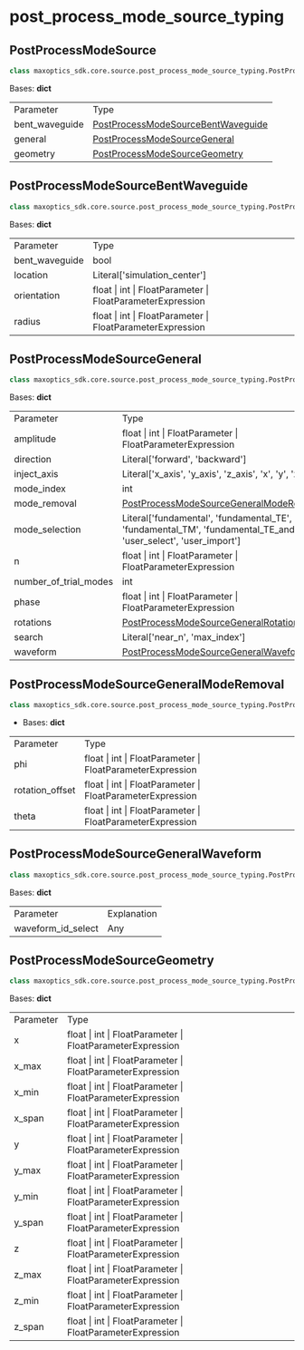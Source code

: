 
# post_process_mode_source_typing 

<span id='PostProcessModeSource'></span>

## PostProcessModeSource

```py
class maxoptics_sdk.core.source.post_process_mode_source_typing.PostProcessModeSource(*args, **kwargs)
```

Bases: **dict**



<table class="custom-table">
  <tr>
    <td class="typeface">Parameter</td>
    <td class="typeface">Type</td>
  </tr>
  <tr>
    <td class="first-column">bent_waveguide</td>
    <td class="second-column"><a href='#PostProcessModeSourceBentWaveguide'>PostProcessModeSourceBentWaveguide</a></td>
  </tr>
  <tr>
    <td>general</td>
    <td><a href='#PostProcessModeSourceGeneral'>PostProcessModeSourceGeneral</a></td>
  </tr>
  <tr>
    <td>geometry</td>
    <td><a href='#PostProcessModeSourceGeometry'>PostProcessModeSourceGeometry</a></td>
  </tr>
</table>


<span id='PostProcessModeSourceBentWaveguide'></span>

## PostProcessModeSourceBentWaveguide

```py
class maxoptics_sdk.core.source.post_process_mode_source_typing.PostProcessModeSourceBentWaveguide(*args, **kwargs)
```

Bases: **dict**


<table class="custom-table">
  <tr>
    <td class="typeface">Parameter</td>
    <td class="typeface">Type</td>
  </tr>
  <tr>
    <td class="first-column">bent_waveguide</td>
    <td class="second-column">bool</td>
  </tr>
  <tr>
    <td>location</td>
    <td>Literal['simulation_center']</td>
  </tr>
  <tr>
    <td>orientation</td>
    <td>float | int | FloatParameter | FloatParameterExpression</td>
  </tr>
  <tr>
    <td>radius</td>
    <td>float | int | FloatParameter | FloatParameterExpression</td>
  </tr>
</table>


<span id='PostProcessModeSourceGeneral'></span>

## PostProcessModeSourceGeneral

```py
class maxoptics_sdk.core.source.post_process_mode_source_typing.PostProcessModeSourceGeneral(*args, **kwargs)
```

Bases: **dict**

<table class="custom-table">
  <tr>
    <td class="typeface">Parameter</td>
    <td class="typeface">Type</td>
  </tr>
  <tr>
    <td class="first-column">amplitude</td>
    <td class="second-column">float | int | FloatParameter | FloatParameterExpression</td>
  </tr>
  <tr>
    <td>direction</td>
    <td>Literal['forward', 'backward']</td>
  </tr>
  <tr>
    <td>inject_axis</td>
    <td>Literal['x_axis', 'y_axis', 'z_axis', 'x', 'y', 'z']</td>
  </tr>
  <tr>
    <td>mode_index</td>
    <td>int</td>
  </tr>
  <tr>
    <td>mode_removal</td>
    <td><a href='#PostProcessModeSourceGeneralModeRemoval'>PostProcessModeSourceGeneralModeRemoval</a></td>
  </tr>
  <tr>
    <td>mode_selection</td>
    <td>Literal['fundamental', 'fundamental_TE', 'fundamental_TM', 'fundamental_TE_and_TM', 'user_select', 'user_import']</td>
  </tr>
  <tr>
    <td>n</td>
    <td>float | int | FloatParameter | FloatParameterExpression</td>
  </tr>
  <tr>
    <td>number_of_trial_modes</td>
    <td>int</td>
  </tr>
  <tr>
    <td>phase</td>
    <td>float | int | FloatParameter | FloatParameterExpression</td>
  </tr>
  <tr>
    <td>rotations</td>
    <td><a href='#PostProcessModeSourceGeneralRotations'>PostProcessModeSourceGeneralRotations</a></td>
  </tr>
  <tr>
    <td>search</td>
    <td>Literal['near_n', 'max_index']</td>
  </tr>
  <tr>
    <td>waveform</td>
    <td><a href='#PostProcessModeSourceGeneralWaveform'>PostProcessModeSourceGeneralWaveform</a></td>
  </tr>
</table>
                             

<span id='PostProcessModeSourceGeneralModeRemoval'></span>

## PostProcessModeSourceGeneralModeRemoval

```py
class maxoptics_sdk.core.source.post_process_mode_source_typing.PostProcessModeSourceGeneralModeRemoval(*args, **kwargs)¶
```

- Bases: **dict**

<table class="custom-table">
  <tr>
    <td class="typeface">Parameter</td>
    <td class="typeface">Type</td>
  </tr>
  <tr>
    <td class="first-column">phi</td>
    <td class="second-column">float | int | FloatParameter | FloatParameterExpression</td>
  </tr>
  <tr>
    <td>rotation_offset</td>
    <td>float | int | FloatParameter | FloatParameterExpression</td>
  </tr>
  <tr>
    <td>theta</td>
    <td>float | int | FloatParameter | FloatParameterExpression</td>
  </tr>
</table>


<span id='PostProcessModeSourceGeneralWaveform'></span>

## PostProcessModeSourceGeneralWaveform

```py
class maxoptics_sdk.core.source.post_process_mode_source_typing.PostProcessModeSourceGeneralWaveform(*args, **kwargs)
```

  Bases: **dict**

<table class="custom-table">
  <tr>
    <td class="typeface">Parameter</td>
    <td class="typeface">Explanation</td>
  </tr>
  <tr>
    <td class="first-column">waveform_id_select</td>
    <td class="second-column">Any</td>
  </tr>
</table>



<span id='PostProcessModeSourceGeometry'></span>

## PostProcessModeSourceGeometry

```py
class maxoptics_sdk.core.source.post_process_mode_source_typing.PostProcessModeSourceGeometry(*args, **kwargs)
```

Bases: **dict**

<table class="custom-table">
  <tr>
    <td class="typeface">Parameter</td>
    <td class="typeface">Type</td>
  </tr>
  <tr>
    <td class="first-column">x</td>
    <td class="second-column">float | int | FloatParameter | FloatParameterExpression</td>
  </tr>
  <tr>
    <td>x_max</td>
    <td>float | int | FloatParameter | FloatParameterExpression</td>
  </tr>
  <tr>
    <td>x_min</td>
    <td>float | int | FloatParameter | FloatParameterExpression</td>
  </tr>
  <tr>
    <td>x_span</td>
    <td>float | int | FloatParameter | FloatParameterExpression</td>
  </tr>
  <tr>
    <td>y</td>
    <td>float | int | FloatParameter | FloatParameterExpression</td>
  </tr>
  <tr>
    <td>y_max</td>
    <td>float | int | FloatParameter | FloatParameterExpression</td>
  </tr>
  <tr>
    <td>y_min</td>
    <td>float | int | FloatParameter | FloatParameterExpression</td>
  </tr>
  <tr>
    <td>y_span</td>
    <td>float | int | FloatParameter | FloatParameterExpression</td>
  </tr>
  <tr>
    <td>z</td>
    <td>float | int | FloatParameter | FloatParameterExpression</td>
  </tr>
  <tr>
    <td>z_max</td>
    <td>float | int | FloatParameter | FloatParameterExpression</td>
  </tr>
  <tr>
    <td>z_min</td>
    <td>float | int | FloatParameter | FloatParameterExpression</td>
  </tr>
  <tr>
    <td>z_span</td>
    <td>float | int | FloatParameter | FloatParameterExpression</td>
  </tr>
</table>
